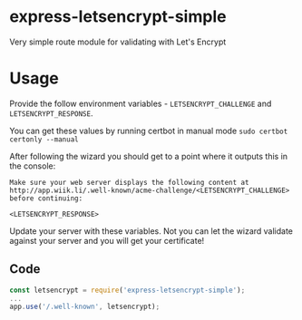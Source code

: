 # express-letsencrypt-simple
Very simple route module for validating with Let's Encrypt

Usage
=====
Provide the follow environment variables - `LETSENCRYPT_CHALLENGE` and `LETSENCRYPT_RESPONSE`. 

You can get these values by running certbot in manual mode
`sudo certbot certonly --manual`

After following the wizard you should get to a point where it outputs this in the console:

```
Make sure your web server displays the following content at
http://app.wiik.li/.well-known/acme-challenge/<LETSENCRYPT_CHALLENGE> before continuing:

<LETSENCRYPT_RESPONSE>
```

Update your server with these variables. Not you can let the wizard validate against your server and you will get your certificate!

Code
----

```javascript
const letsencrypt = require('express-letsencrypt-simple');
...
app.use('/.well-known', letsencrypt);
```

